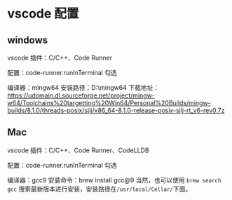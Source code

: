 # vscode 配置


## windows 

vscode 插件：C/C++、Code Runner

配置：code-runner.runInTerminal 勾选

编译器：mingw64
安装路径：D:\\mingw64
下载地址： https://udomain.dl.sourceforge.net/project/mingw-w64/Toolchains%20targetting%20Win64/Personal%20Builds/mingw-builds/8.1.0/threads-posix/sjlj/x86_64-8.1.0-release-posix-sjlj-rt_v6-rev0.7z



## Mac  


vscode 插件：C/C++、Code Runner、CodeLLDB

配置：code-runner.runInTerminal 勾选

编译器：gcc9
安装命令：brew install gcc@9
当然，也可以使用 `brew search gcc` 搜索最新版本进行安装，安装路径在`/usr/local/Cellar/`下面。  
